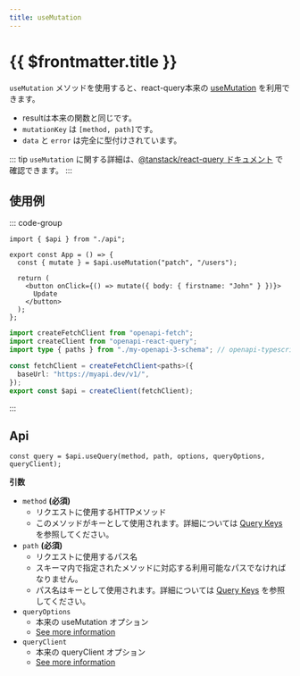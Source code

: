 ```yaml
---
title: useMutation
---
```


# {{ $frontmatter.title }}

`useMutation` メソッドを使用すると、react-query本来の [useMutation](https://tanstack.com/query/latest/docs/framework/react/guides/mutations) を利用できます。

- resultは本来の関数と同じです。
- `mutationKey` は `[method, path]`です。
- `data` と `error` は完全に型付けされています。

::: tip
`useMutation` に関する詳細は、[@tanstack/react-query ドキュメント](https://tanstack.com/query/latest/docs/framework/react/guides/mutations) で確認できます。
:::

## 使用例

::: code-group

```tsx [src/app.tsx]
import { $api } from "./api";

export const App = () => {
  const { mutate } = $api.useMutation("patch", "/users");

  return (
    <button onClick={() => mutate({ body: { firstname: "John" } })}>
      Update
    </button>
  );
};
```

```ts [src/api.ts]
import createFetchClient from "openapi-fetch";
import createClient from "openapi-react-query";
import type { paths } from "./my-openapi-3-schema"; // openapi-typescriptで生成された型

const fetchClient = createFetchClient<paths>({
  baseUrl: "https://myapi.dev/v1/",
});
export const $api = createClient(fetchClient);
```

:::

## Api

```tsx
const query = $api.useQuery(method, path, options, queryOptions, queryClient);
```

**引数**

- `method` **(必須)**
  - リクエストに使用するHTTPメソッド
  - このメソッドがキーとして使用されます。詳細については [Query Keys](https://tanstack.com/query/latest/docs/framework/react/guides/query-keys) を参照してください。
- `path` **(必須)**
  - リクエストに使用するパス名
  - スキーマ内で指定されたメソッドに対応する利用可能なパスでなければなりません。
  - パス名はキーとして使用されます。詳細については [Query Keys](https://tanstack.com/query/latest/docs/framework/react/guides/query-keys) を参照してください。
- `queryOptions`
  - 本来の useMutation オプション
  - [See more information](https://tanstack.com/query/latest/docs/framework/react/reference/useMutation)
- `queryClient`
  - 本来の queryClient オプション
  - [See more information](https://tanstack.com/query/latest/docs/framework/react/reference/useMutation)

